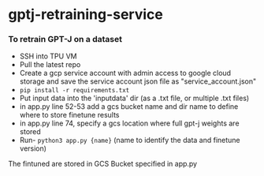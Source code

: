 # gptj-retraining-service

### To retrain GPT-J on a dataset
 * SSH into TPU VM
 * Pull the latest repo
 * Create a gcp service account with admin access to google cloud storage and save the service account json file as "service_account.json"
 * `pip install -r requirements.txt`
 * Put input data into the 'inputdata\' dir (as a .txt file, or multiple .txt files)
 * in app.py line 52-53 add a gcs bucket name and dir name to define where to store finetune results
 * in app.py line 74, specify a gcs location where full gpt-j weights are stored
 * Run- `python3 app.py {name}` (name to identify the data and finetune version)

The fintuned are stored in GCS Bucket specified in app.py
